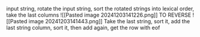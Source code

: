 input string, rotate the input string, sort the rotated strings into lexical order, take the last columns
![[Pasted image 20241203141226.png]]
TO REVERSE
![[Pasted image 20241203141443.png]]
Take the last string, sort it, add the last string column, sort it, then add again, get the row with eof